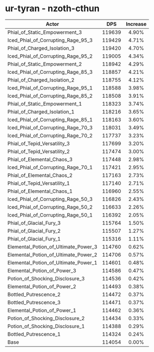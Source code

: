 # ur-tyran - nzoth-cthun
| Actor | DPS | Increase |
|---|:---:|:---:|
|Phial_of_Static_Empowerment_3|119639|4.90%|
|Iced_Phial_of_Corrupting_Rage_95_3|119429|4.71%|
|Phial_of_Charged_Isolation_3|119420|4.70%|
|Iced_Phial_of_Corrupting_Rage_95_2|119005|4.34%|
|Phial_of_Static_Empowerment_2|118942|4.29%|
|Iced_Phial_of_Corrupting_Rage_85_3|118857|4.21%|
|Phial_of_Charged_Isolation_2|118755|4.12%|
|Iced_Phial_of_Corrupting_Rage_95_1|118588|3.98%|
|Iced_Phial_of_Corrupting_Rage_85_2|118508|3.91%|
|Phial_of_Static_Empowerment_1|118323|3.74%|
|Phial_of_Charged_Isolation_1|118216|3.65%|
|Iced_Phial_of_Corrupting_Rage_85_1|118163|3.60%|
|Iced_Phial_of_Corrupting_Rage_70_3|118031|3.49%|
|Iced_Phial_of_Corrupting_Rage_70_2|117737|3.23%|
|Phial_of_Tepid_Versatility_3|117699|3.20%|
|Phial_of_Tepid_Versatility_2|117474|3.00%|
|Phial_of_Elemental_Chaos_3|117448|2.98%|
|Iced_Phial_of_Corrupting_Rage_70_1|117421|2.95%|
|Phial_of_Elemental_Chaos_2|117163|2.73%|
|Phial_of_Tepid_Versatility_1|117140|2.71%|
|Phial_of_Elemental_Chaos_1|116960|2.55%|
|Iced_Phial_of_Corrupting_Rage_50_3|116826|2.43%|
|Iced_Phial_of_Corrupting_Rage_50_2|116633|2.26%|
|Iced_Phial_of_Corrupting_Rage_50_1|116392|2.05%|
|Phial_of_Glacial_Fury_3|115764|1.50%|
|Phial_of_Glacial_Fury_2|115507|1.27%|
|Phial_of_Glacial_Fury_1|115316|1.11%|
|Elemental_Potion_of_Ultimate_Power_3|114760|0.62%|
|Elemental_Potion_of_Ultimate_Power_2|114706|0.57%|
|Elemental_Potion_of_Ultimate_Power_1|114601|0.48%|
|Elemental_Potion_of_Power_3|114586|0.47%|
|Potion_of_Shocking_Disclosure_3|114536|0.42%|
|Elemental_Potion_of_Power_2|114493|0.38%|
|Bottled_Putrescence_2|114472|0.37%|
|Bottled_Putrescence_3|114471|0.37%|
|Elemental_Potion_of_Power_1|114462|0.36%|
|Potion_of_Shocking_Disclosure_2|114434|0.33%|
|Potion_of_Shocking_Disclosure_1|114388|0.29%|
|Bottled_Putrescence_1|114324|0.24%|
|Base|114054|0.00%|
